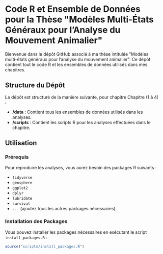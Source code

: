 # Code R et Ensemble de Données pour la Thèse "Modèles Multi-États Généraux pour l’Analyse du Mouvement Animalier"

Bienvenue dans le dépôt GitHub associé à ma thèse intitulée "Modèles multi-états généraux pour l’analyse du mouvement animalier". Ce dépôt contient tout le code R et les ensembles de données utilisés dans mes chapitres.

## Structure du Dépôt

Le dépôt est structuré de la manière suivante, pour chapitre Chapitre (1 à 4) :

- **/data** : Contient tous les ensembles de données utilisés dans les analyses.
- **/scripts** : Contient les scripts R pour les analyses effectuées dans le chapitre.

## Utilisation

### Prérequis

Pour reproduire les analyses, vous aurez besoin des packages R suivants :

- `tidyverse`
- `geosphere`
- `ggplot2`
- `dplyr`
- `lubridate`
- `survival`
- `...` (ajoutez tous les autres packages nécessaires)

### Installation des Packages

Vous pouvez installer les packages nécessaires en exécutant le script `install_packages.R` :

```r
source("scripts/install_packages.R")
